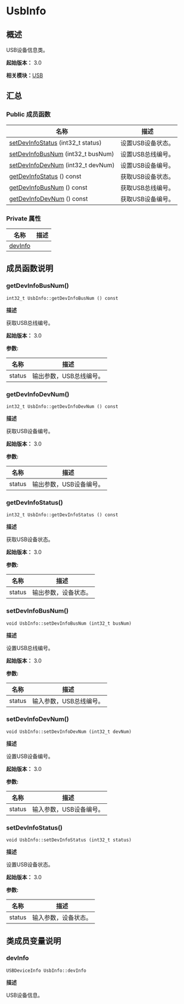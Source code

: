 # UsbInfo


## 概述

USB设备信息类。

**起始版本：** 3.0

**相关模块：**[USB](_u_s_b.md)


## 汇总


### Public 成员函数

| 名称 | 描述 | 
| -------- | -------- |
| [setDevInfoStatus](#setdevinfostatus) (int32_t status) | 设置USB设备状态。  | 
| [setDevInfoBusNum](#setdevinfobusnum) (int32_t busNum) | 设置USB总线编号。  | 
| [setDevInfoDevNum](#setdevinfodevnum) (int32_t devNum) | 设置USB设备编号。  | 
| [getDevInfoStatus](#getdevinfostatus) () const | 获取USB设备状态。  | 
| [getDevInfoBusNum](#getdevinfobusnum) () const | 获取USB总线编号。  | 
| [getDevInfoDevNum](#getdevinfodevnum) () const | 获取USB设备编号。  | 


### Private 属性

| 名称 | 描述 | 
| -------- | -------- |
| [devInfo](#devinfo) |  | 


## 成员函数说明


### getDevInfoBusNum()

```
int32_t UsbInfo::getDevInfoBusNum () const
```
**描述**

获取USB总线编号。

**起始版本：** 3.0

**参数:**

| 名称 | 描述 | 
| -------- | -------- |
| status | 输出参数，USB总线编号。 | 


### getDevInfoDevNum()

```
int32_t UsbInfo::getDevInfoDevNum () const
```
**描述**

获取USB设备编号。

**起始版本：** 3.0

**参数:**

| 名称 | 描述 | 
| -------- | -------- |
| status | 输出参数，USB设备编号。 | 


### getDevInfoStatus()

```
int32_t UsbInfo::getDevInfoStatus () const
```
**描述**

获取USB设备状态。

**起始版本：** 3.0

**参数:**

| 名称 | 描述 | 
| -------- | -------- |
| status | 输出参数，设备状态。 | 


### setDevInfoBusNum()

```
void UsbInfo::setDevInfoBusNum (int32_t busNum)
```
**描述**

设置USB总线编号。

**起始版本：** 3.0

**参数:**

| 名称 | 描述 | 
| -------- | -------- |
| status | 输入参数，USB总线编号。 | 


### setDevInfoDevNum()

```
void UsbInfo::setDevInfoDevNum (int32_t devNum)
```
**描述**

设置USB设备编号。

**起始版本：** 3.0

**参数:**

| 名称 | 描述 | 
| -------- | -------- |
| status | 输入参数，USB设备编号。 | 


### setDevInfoStatus()

```
void UsbInfo::setDevInfoStatus (int32_t status)
```
**描述**

设置USB设备状态。

**起始版本：** 3.0

**参数:**

| 名称 | 描述 | 
| -------- | -------- |
| status | 输入参数，设备状态。 | 


## 类成员变量说明


### devInfo

```
USBDeviceInfo UsbInfo::devInfo
```
**描述**

USB设备信息。
